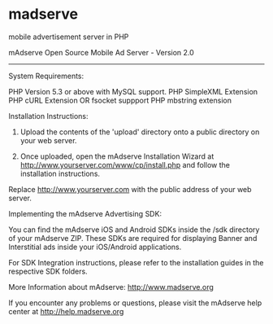 # madserve
mobile advertisement server in PHP

mAdserve Open Source Mobile Ad Server - Version 2.0

---------------------------------------------------

System Requirements:

PHP Version 5.3 or above with MySQL support.
PHP SimpleXML Extension
PHP cURL Extension OR fsocket suppport
PHP mbstring extension

Installation Instructions:

1. Upload the contents of the 'upload' directory onto a public directory on your web server.

2. Once uploaded, open the mAdserve Installation Wizard at http://www.yourserver.com/www/cp/install.php and follow the installation instructions.

Replace http://www.yourserver.com with the public address of your web server.

Implementing the mAdserve Advertising SDK:

You can find the mAdserve iOS and Android SDKs inside the /sdk directory of your mAdserve ZIP. These SDKs are required for displaying Banner and Interstitial ads inside your iOS/Android applications.

For SDK Integration instructions, please refer to the installation guides in the respective SDK folders.


More Information about mAdserve: http://www.madserve.org

If you encounter any problems or questions, please visit the mAdserve help center at http://help.madserve.org
